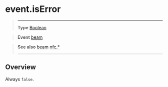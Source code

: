 # event.isError

> --------------------- ------------------------------------------------------------------------------------------
> __Type__              [Boolean](https://docs.coronalabs.com/api/type/Boolean.html)

> __Event__             [beam](/plugin/nfc/event/beam/index.md)

> __See also__          [beam](/plugin/nfc/event/beam/index.md)
>						[nfc.*](/plugin/nfc/index.md)
> --------------------- ------------------------------------------------------------------------------------------

## Overview

Always `false`.